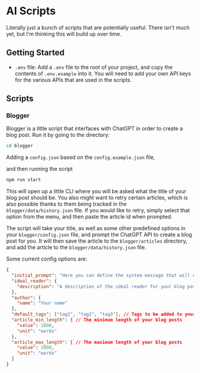 # AI Scripts

Literally just a bunch of scripts that are potentially useful. There isn't much yet, but I'm thinking this will build up over time.

## Getting Started
- `.env` file: Add a `.env` file to the root of your project, and copy the contents of `.env.example` into it. You will need to add your own API keys for the various APIs that are used in the scripts.

## Scripts

### Blogger

Blogger is a little script that interfaces with ChatGPT in order to create a blog post. Run it by going to the directory:

```bash
cd blogger
```

Adding a `config.json` based on the `config.example.json` file,

and then running the script

```bash
npm run start
```

This will open up a little CLI where you will be asked what the title of your blog post should be. You also might want to retry certain articles, which is also possible thanks to them being tracked in the `blogger/data/history.json` file. If you would like to retry, simply select that option from the menu, and then paste the article id when prompted.

The script will take your title, as well as some other predefined options in your `blogger/config.json` file, and prompt the ChatGPT API to create a blog post for you. It will then save the article to the `blogger/articles` directory, and add the article to the `blogger/data/history.json` file.

Some current config options are:

```json
{
  "initial_prompt": "Here you can define the system message that will define how ChatGPT should behave.",
  "ideal_reader": {
    "description": "A description of the ideal reader for your blog posts."
  },
  "author": {
    "name": "Your name"
  },
  "default_tags": ["tag1", "tag2", "tag3"], // Tags to be added to your blog posts if they're not generated automatically
  "article_min_length": { // The minimum length of your blog posts
    "value": 1000,
    "unit": "words"
  },
  "article_max_length": { // The maximum length of your blog posts
    "value": 2000,
    "unit": "words"
  }
}
```
